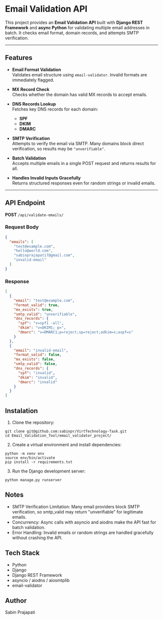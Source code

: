 # Email Validation API

This project provides an **Email Validation API** built with **Django REST Framework** and **async Python** for validating multiple email addresses in batch. It checks email format, domain records, and attempts SMTP verification.

---

## Features

- **Email Format Validation**  
  Validates email structure using `email-validator`. Invalid formats are immediately flagged.

- **MX Record Check**  
  Checks whether the domain has valid MX records to accept emails.

- **DNS Records Lookup**  
  Fetches key DNS records for each domain:

  - **SPF**
  - **DKIM**
  - **DMARC**

- **SMTP Verification**  
  Attempts to verify the email via SMTP. Many domains block direct verification, so results may be `"unverifiable"`.

- **Batch Validation**  
  Accepts multiple emails in a single POST request and returns results for all.

- **Handles Invalid Inputs Gracefully**  
  Returns structured responses even for random strings or invalid emails.

---

## API Endpoint

**POST** `/api/validate-emails/`

### Request Body

```json
{
  "emails": [
    "test@example.com",
    "hello@world.com",
    "sabinprajapati7@gmail.com",
    "invalid-email"
  ]
}
```

### Response

```json
[
  {
    "email": "test@example.com",
    "format_valid": true,
    "mx_exists": true,
    "smtp_valid": "unverifiable",
    "dns_records": {
      "spf": "v=spf1 -all",
      "dkim": "v=DKIM1; p=",
      "dmarc": "v=DMARC1;p=reject;sp=reject;adkim=s;aspf=s"
    }
  },
  {
    "email": "invalid-email",
    "format_valid": false,
    "mx_exists": false,
    "smtp_valid": false,
    "dns_records": {
      "spf": "invalid",
      "dkim": "invalid",
      "dmarc": "invalid"
    }
  }
]
```

## Instalation

1. Clone the repository:

```
git clone git@github.com:sabinpr/VirtTechnology-Task.git
cd Email_Validation_Tool/email_validator_project/
```

2. Create a virtual environment and install dependencies:

```
python -m venv env
source env/bin/activate
pip install -r requirements.txt
```

3. Run the Django development server:

```
python manage.py runserver

```

## Notes

- SMTP Verification Limitation: Many email providers block SMTP verification, so smtp_valid may return "unverifiable" for legitimate emails.
- Concurrency: Async calls with asyncio and aiodns make the API fast for batch validation.
- Error Handling: Invalid emails or random strings are handled gracefully without crashing the API.

## Tech Stack

- Python
- Django
- Django REST Framework
- asyncio / aiodns / aiosmtplib
- email-validator

## Author

Sabin Prajapati
